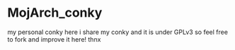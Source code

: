 # MojArch_conky
my personal conky
here i share my conky and it is under GPLv3 so feel free to fork and improve it here!
thnx
